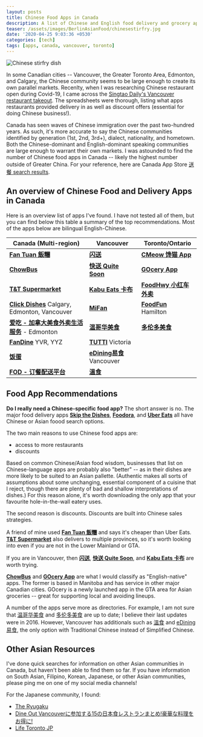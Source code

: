```yaml
---
layout: posts
title: Chinese Food Apps in Canada
description: A list of Chinese and English food delivery and grocery apps in major Canadian cities such as Vancouver, Toronto, Edmonton, and Calgar
teaser: /assets/images/BerlinAsianFood/chinesestirfry.jpg
date: '2020-04-25 9:03:36 +0530'
categories: [tech]
tags: [apps, canada, vancouver, toronto]
---
```

<img src="/assets/BerlinAsianFood/chinesestirfry.jpg" alt="Chinese stirfry dish" style="float:center">

In some Canadian cities -- Vancouver, the Greater Toronto Area, Edmonton, and Calgary, the Chinese community seems to be large enough to create its own parallel markets. Recenlty, when I was researching Chinese restaurant open during Covid-19, I came across the [Singtao Daily's Vancouver restaurant takeout](http://singtao.ca/van_takeout). The spreadsheets were thorough, listing what apps restaurants provided delivery in as well as discount offers (essential for doing Chinese business!).

Canada has seen waves of Chinese immigration over the past two-hundred years. As such, it's more accurate to say the Chinese communities identified by generation (1st, 2nd, 3rd+), dialect, nationality, and hometown. Both the Chinese-dominant and English-dominant speaking communities are large enough to warrant their own markets. I was astounded to find the number of Chinese food apps in Canada -- likely the highest number outside of Greater China. For your reference, here are Canada App Store [送餐 search results](https://www.apple.com/ca/search/%E9%80%81%E9%A4%90?src=serp).

## An overview of Chinese Food and Delivery Apps in Canada
Here is an overview list of apps I've found. I have not tested all of them, but you can find below this table a summary of the top recommendations. Most of the apps below are bilingual English-Chinese.

| Canada (Multi-region) | Vancouver | Toronto/Ontario |
| -------- | -------- | -------- |
|[**Fan Tuan 飯糰**](https://www.fantuan.ca/)|[**闪送**](http://www.ishansong.com/)|[**CMeow 馋猫 App**](https://cmeow.com/)|
|[**ChowBus**](https://www.chowbus.com/)|[**快送 Quite Soon**](https://www.quitesoondelivery.com/)|[**GOcery App**](https://www.gocery.ca/)|
|[**T&T Supermarket**](https://www.tntsupermarket.com/)|[**Kabu Eats 卡布**](https://www.kabueats.ca/)|[**FoodHwy  小红车外卖**](https://apps.apple.com/us/app/foodhwy-%E5%B0%8F%E7%BA%A2%E8%BD%A6%E5%A4%96%E5%8D%96/id1063806270)|
|[**Click Dishes**](https://www.clickdishes.com/) Calgary, Edmonton, Vancouver| [**MiFan**](https://apps.apple.com/ca/app/mifan-asian-food-delivery/id954194535)|[**FoodFun**](http://www.foodfun.ca/) Hamilton|
|[**爱吃 - 加拿大美食外卖生活服务**](https://apps.apple.com/us/app/%E7%88%B1%E5%90%83-%E5%8A%A0%E6%8B%BF%E5%A4%A7%E7%BE%8E%E9%A3%9F%E5%A4%96%E5%8D%96%E7%94%9F%E6%B4%BB%E6%9C%8D%E5%8A%A1/id774380548) - Edmonton|[**温哥华美食**](https://apps.apple.com/ca/app/%E6%B8%A9%E5%93%A5%E5%8D%8E%E7%BE%8E%E9%A3%9F-%E5%8F%91%E7%8E%B0%E7%BE%8E%E9%A3%9F-%E4%BA%AB%E5%8F%97%E7%94%9F%E6%B4%BB-%E6%B8%A9%E5%93%A5%E5%8D%8E%E7%BE%8E%E9%A3%9F-%E6%82%A8%E7%9A%84%E6%8E%8C%E4%B8%8A%E7%BE%8E%E9%A3%9F%E5%9C%B0%E5%9B%BE/id1092367030)|[**多伦多美食**](https://apps.apple.com/ca/app/%E5%A4%9A%E4%BC%A6%E5%A4%9A%E7%BE%8E%E9%A3%9F/id1063625700)| 
|[**FanDine**](https://www.fandine.com/) YVR, YYZ|[**TUTTI**](https://apps.apple.com/ca/app/tutti/id1439900347) Victoria|||
|[**饭蛋**](https://apps.apple.com/ca/app/%E9%A5%AD%E8%9B%8B/id955573758)|[**eDining易食**](https://apps.apple.com/ca/app/edining%E6%98%93%E9%A3%9F-%E5%A4%9A%E5%8A%9F%E8%83%BD%E9%A4%90%E9%A3%B2%E6%9C%8D%E5%8B%99%E5%B9%B3%E5%8F%B0/id633969918) Vancouver||
|[**FOD - 订餐配送平台**](https://www.myfod.ca/)|[**溫食**](https://apps.apple.com/ca/app/%E6%BA%AB%E9%A3%9F/id874988654)||

## Food App Recommendations 

**Do I really need a Chinese-specific food app?**
The short answer is no. The major food delivery apps [**Skip the Dishes**](https://www.skipthedishes.com/), [**Foodora**](https://www.foodora.ca/cuisine/chinese-delivery-torontohttps://www.skipthedishes.com/), and [**Uber Eats**](https://www.foodora.ca/cuisine/chinese-delivery-torontohttps://www.skipthedishes.com/) all have Chinese or Asian foood search options. 

The two main reasons to use Chinese food apps are:

- access to more restaurants
- discounts

Based on common Chinese/Asian food wisdom, businesses that list on Chinese-language apps are probably also "better" -- as in their dishes are more likely to be suited to an Asian pallette. (Authentic makes all sorts of assumptions about some unchanging, essential component of a cuisine that I reject, though there are plenty of bad and shallow interpretations of dishes.) For this reason alone, it's worth downloading the only app that your favourite hole-in-the-wall eatery uses.

The second reason is discounts. Discounts are built into Chinese sales strategies.

A friend of mine used [**Fan Tuan 飯糰**](https://www.fantuan.ca/) and says it's cheaper than Uber Eats. [**T&T Supermarket**](https://www.tntsupermarket.com/) also delivers to multiple provinces, so it's worth looking into even if you are not in the Lower Mainland or GTA.

If you are in Vancouver, then [**闪送**](http://www.ishansong.com/), [**快送 Quite Soon**](https://www.quitesoondelivery.com/), and [**Kabu Eats 卡布**](https://www.kabueats.ca/) are worth trying. 

[**ChowBus**](https://www.chowbus.com/) and [**GOcery App**](https://www.gocery.ca/) are what I would classify as "English-native" apps. The former is based in Manitoba and has service in other major Canadian cities. GOcery is a newly launched app in the GTA area for Asian groceries -- great for supporting local and avoiding lineups. 

A number of the apps serve more as directories. For example, I am not sure that [温哥华美食](https://apps.apple.com/ca/app/%E6%B8%A9%E5%93%A5%E5%8D%8E%E7%BE%8E%E9%A3%9F-%E5%8F%91%E7%8E%B0%E7%BE%8E%E9%A3%9F-%E4%BA%AB%E5%8F%97%E7%94%9F%E6%B4%BB-%E6%B8%A9%E5%93%A5%E5%8D%8E%E7%BE%8E%E9%A3%9F-%E6%82%A8%E7%9A%84%E6%8E%8C%E4%B8%8A%E7%BE%8E%E9%A3%9F%E5%9C%B0%E5%9B%BE/id1092367030) and [多伦多美食](https://apps.apple.com/ca/app/%E5%A4%9A%E4%BC%A6%E5%A4%9A%E7%BE%8E%E9%A3%9F/id1063625700) are up to date; I believe their last updates were in 2016. However, Vancouver has additionals such as [溫食](https://apps.apple.com/ca/app/%E6%BA%AB%E9%A3%9F/id874988654)
and [eDining易食](https://apps.apple.com/ca/app/edining%E6%98%93%E9%A3%9F-%E5%A4%9A%E5%8A%9F%E8%83%BD%E9%A4%90%E9%A3%B2%E6%9C%8D%E5%8B%99%E5%B9%B3%E5%8F%B0/id633969918), the only option with Traditional Chinese instead of Simplified Chinese.

## Other Asian Resources
I've done quick searches for information on other Asian communities in Canada, but haven't been able to find them so far. If you have information on South Asian, Filipino, Korean, Japanese, or other Asian communities, please ping me on one of my social media channels!

For the Japanese community, I found:
- [The Ryugaku](https://theryugaku.jp/usa/nyc/)
- [Dine Out Vancouverに参加する15の日本食レストランまとめ!豪華な料理をお得に!](https://lifevancouver.jp/2018/01/event/131846.html)
- [Life Toronto JP](https://lifetoronto.jp/contactus)




